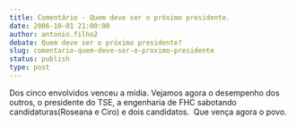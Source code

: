 ```yaml
---
title: Comentário - Quem deve ser o próximo presidente.
date: 2006-10-01 21:00:00
author: antonio.filho2
debate: Quem deve ser o próximo presidente?
slug: comentario-quem-deve-ser-o-proximo-presidente
status: publish 
type: post
---
```


Dos cinco envolvidos venceu a mídia. Vejamos agora o desempenho dos outros, o presidente do TSE, a engenharia de FHC sabotando candidaturas(Roseana e Ciro) e dois candidatos.  Que vença agora o povo.

